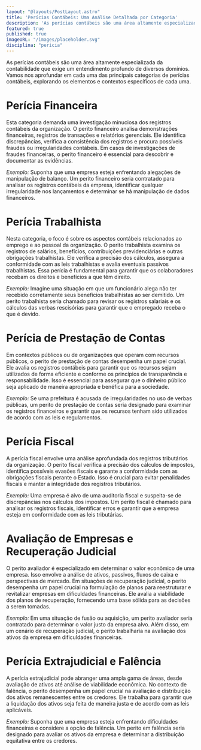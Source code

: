 ```yaml
---
layout: "@layouts/PostLayout.astro"
title: 'Perícias Contábeis: Uma Análise Detalhada por Categoria'
description: 'As perícias contábeis são uma área altamente especializada da contabilidade que exige um entendimento profundo de diversos domínios. Vamos nos aprofundar em cada uma das principais categorias de perícias contábeis, explorando os elementos e contextos específicos de cada uma.'
featured: true
published: true
imageURL: "/images/placeholder.svg"
disciplina: "pericia"
---
```


As perícias contábeis são uma área altamente especializada da contabilidade que exige um entendimento profundo de diversos domínios. Vamos nos aprofundar em cada uma das principais categorias de perícias contábeis, explorando os elementos e contextos específicos de cada uma.

# **Perícia Financeira**

Esta categoria demanda uma investigação minuciosa dos registros contábeis da organização. O perito financeiro analisa demonstrações financeiras, registros de transações e relatórios gerenciais. Ele identifica discrepâncias, verifica a consistência dos registros e procura possíveis fraudes ou irregularidades contábeis. Em casos de investigações de fraudes financeiras, o perito financeiro é essencial para descobrir e documentar as evidências.

_Exemplo:_ Suponha que uma empresa esteja enfrentando alegações de manipulação de balanço. Um perito financeiro seria contratado para analisar os registros contábeis da empresa, identificar qualquer irregularidade nos lançamentos e determinar se há manipulação de dados financeiros.

# **Perícia Trabalhista**

Nesta categoria, o foco é sobre os aspectos contábeis relacionados ao emprego e ao pessoal da organização. O perito trabalhista examina os registros de salários, benefícios, contribuições previdenciárias e outras obrigações trabalhistas. Ele verifica a precisão dos cálculos, assegura a conformidade com as leis trabalhistas e avalia eventuais passivos trabalhistas. Essa perícia é fundamental para garantir que os colaboradores recebam os direitos e benefícios a que têm direito.

_Exemplo:_ Imagine uma situação em que um funcionário alega não ter recebido corretamente seus benefícios trabalhistas ao ser demitido. Um perito trabalhista seria chamado para revisar os registros salariais e os cálculos das verbas rescisórias para garantir que o empregado receba o que é devido.

# **Perícia de Prestação de Contas**

Em contextos públicos ou de organizações que operam com recursos públicos, o perito de prestação de contas desempenha um papel crucial. Ele avalia os registros contábeis para garantir que os recursos sejam utilizados de forma eficiente e conforme os princípios de transparência e responsabilidade. Isso é essencial para assegurar que o dinheiro público seja aplicado de maneira apropriada e benéfica para a sociedade.

_Exemplo:_ Se uma prefeitura é acusada de irregularidades no uso de verbas públicas, um perito de prestação de contas seria designado para examinar os registros financeiros e garantir que os recursos tenham sido utilizados de acordo com as leis e regulamentos.

# **Perícia Fiscal**

A perícia fiscal envolve uma análise aprofundada dos registros tributários da organização. O perito fiscal verifica a precisão dos cálculos de impostos, identifica possíveis evasões fiscais e garante a conformidade com as obrigações fiscais perante o Estado. Isso é crucial para evitar penalidades fiscais e manter a integridade dos registros tributários.

_Exemplo:_ Uma empresa é alvo de uma auditoria fiscal e suspeita-se de discrepâncias nos cálculos dos impostos. Um perito fiscal é chamado para analisar os registros fiscais, identificar erros e garantir que a empresa esteja em conformidade com as leis tributárias.

# **Avaliação de Empresas e Recuperação Judicial**

O perito avaliador é especializado em determinar o valor econômico de uma empresa. Isso envolve a análise de ativos, passivos, fluxos de caixa e perspectivas de mercado. Em situações de recuperação judicial, o perito desempenha um papel crucial na formulação de planos para reestruturar e revitalizar empresas em dificuldades financeiras. Ele avalia a viabilidade dos planos de recuperação, fornecendo uma base sólida para as decisões a serem tomadas.

_Exemplo:_ Em uma situação de fusão ou aquisição, um perito avaliador seria contratado para determinar o valor justo da empresa alvo. Além disso, em um cenário de recuperação judicial, o perito trabalharia na avaliação dos ativos da empresa em dificuldades financeiras.

# **Perícia Extrajudicial e Falência**

A perícia extrajudicial pode abranger uma ampla gama de áreas, desde avaliação de ativos até análise de viabilidade econômica. No contexto de falência, o perito desempenha um papel crucial na avaliação e distribuição dos ativos remanescentes entre os credores. Ele trabalha para garantir que a liquidação dos ativos seja feita de maneira justa e de acordo com as leis aplicáveis.

_Exemplo:_ Suponha que uma empresa esteja enfrentando dificuldades financeiras e considere a opção de falência. Um perito em falência seria designado para avaliar os ativos da empresa e determinar a distribuição equitativa entre os credores.
